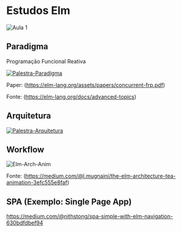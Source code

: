 # Estudos Elm

![Aula 1](https://github.com/afsec/Estudos-Elm/raw/master/Aula_1.png)

## Paradigma

Programação Funcional Reativa

[![Palestra-Paradigma](https://img.youtube.com/vi/Agu6jipKfYw/0.jpg)](https://www.youtube.com/watch?v=Agu6jipKfYw)

Paper: (https://elm-lang.org/assets/papers/concurrent-frp.pdf)


Fonte: (https://elm-lang.org/docs/advanced-topics)


## Arquitetura


[![Palestra-Arquitetura](https://img.youtube.com/vi/vgsckgtVdoQ/0.jpg)](https://www.youtube.com/watch?v=vgsckgtVdoQ)

## Workflow

![Elm-Arch-Anim](https://github.com/afsec/Estudos-Elm/raw/master/elm-archtecture-animation.gif)

Fonte: (https://medium.com/@l.mugnaini/the-elm-architecture-tea-animation-3efc555e8faf)



## SPA (Exemplo: Single Page App)


https://medium.com/@nithstong/spa-simple-with-elm-navigation-630bdfdbef94
